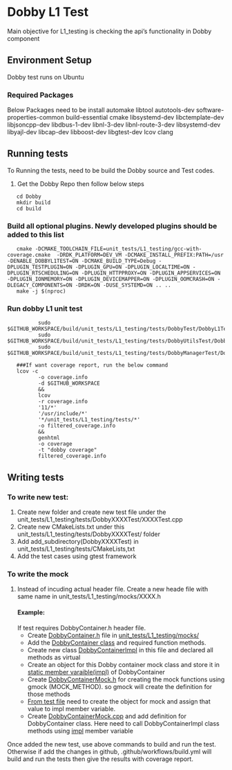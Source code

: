 # Dobby L1 Test
Main objective for L1_testing is checking the api’s functionality in Dobby component

## Environment Setup
Dobby test runs on Ubuntu

### Required Packages
Below Packages need to be install
automake libtool autotools-dev software-properties-common build-essential cmake libsystemd-dev libctemplate-dev libjsoncpp-dev
libdbus-1-dev libnl-3-dev libnl-route-3-dev libsystemd-dev libyajl-dev libcap-dev libboost-dev libgtest-dev lcov clang

## Running tests
To Running the tests, need to be build the Dobby source and Test codes.
1. Get the Dobby Repo then follow below steps
```command
   cd Dobby
   mkdir build
   cd build
```
   ### Build all optional plugins. Newly developed plugins should be added to this list
```command
   cmake -DCMAKE_TOOLCHAIN_FILE=unit_tests/L1_testing/gcc-with-coverage.cmake  -DRDK_PLATFORM=DEV_VM -DCMAKE_INSTALL_PREFIX:PATH=/usr -DENABLE_DOBBYL1TEST=ON -DCMAKE_BUILD_TYPE=Debug -DPLUGIN_TESTPLUGIN=ON -DPLUGIN_GPU=ON -DPLUGIN_LOCALTIME=ON -DPLUGIN_RTSCHEDULING=ON -DPLUGIN_HTTPPROXY=ON -DPLUGIN_APPSERVICES=ON -DPLUGIN_IONMEMORY=ON -DPLUGIN_DEVICEMAPPER=ON -DPLUGIN_OOMCRASH=ON -DLEGACY_COMPONENTS=ON -DRDK=ON -DUSE_SYSTEMD=ON .. ..
   make -j $(nproc)
```
   ### Run dobby L1 unit test
```command
          sudo $GITHUB_WORKSPACE/build/unit_tests/L1_testing/tests/DobbyTest/DobbyL1Test
          sudo $GITHUB_WORKSPACE/build/unit_tests/L1_testing/tests/DobbyUtilsTest/DobbyUtilsL1Test
          sudo $GITHUB_WORKSPACE/build/unit_tests/L1_testing/tests/DobbyManagerTest/DobbyManagerL1Test
```
```command
   ###If want coverage report, run the below command
   lcov -c
          -o coverage.info
          -d $GITHUB_WORKSPACE
          &&
          lcov
          -r coverage.info
          '11/*'
          '/usr/include/*'
          '*/unit_tests/L1_testing/tests/*'
          -o filtered_coverage.info
          &&
          genhtml
          -o coverage
          -t "dobby coverage"
          filtered_coverage.info
```
## Writing tests
### To write new test:
1. Create new folder and create new test file under the unit_tests/L1_testing/tests/DobbyXXXXTest/XXXXTest.cpp
2. Create new CMakeLists.txt under this unit_tests/L1_testing/tests/DobbyXXXXTest/ folder
3. Add add_subdirectory(DobbyXXXXTest) in unit_tests/L1_testing/tests/CMakeLists,txt
4. Add the test cases using gtest framework
### To write the mock
1. Instead of incuding actual header file. Create a new heade file with same name in unit_tests/L1_testing/mocks/XXXX.h
    #### Example:
     If test requires DobbyContainer.h header file.
     - Create [DobbyContainer.h](https://github.com/rdkcentral/Dobby/blob/master/unit_tests/L1_testing/mocks/DobbyContainer.h) file in [unit_tests/L1_testing/mocks/](https://github.com/rdkcentral/Dobby/blob/master/unit_tests/L1_testing/mocks/)
     - Add the [DobbyContainer class](https://github.com/rdkcentral/Dobby/blob/master/unit_tests/L1_testing/mocks/DobbyContainer.h#L44) and required function methods.
     - Create new class [DobbyContainerImpl](https://github.com/rdkcentral/Dobby/blob/master/unit_tests/L1_testing/mocks/DobbyContainer.h#L35) in this file and declared all methods as virtual
     - Create an object for this Dobby container mock class and store it in [static member varaible(impl)](https://github.com/rdkcentral/Dobby/blob/master/unit_tests/L1_testing/mocks/DobbyContainer.h#L48) of DobbyContainer
     - Create [DobbyContainerMock.h](https://github.com/rdkcentral/Dobby/blob/master/unit_tests/L1_testing/mocks/DobbyContainerMock.h#L26) for creating the mock functions using gmock (MOCK_METHOD). so gmock will create the definition for those methods
     - [From test file](https://github.com/rdkcentral/Dobby/blob/master/unit_tests/L1_testing/tests/DobbyTest/DaemonDobbyTests.cpp#L114) need to create the object for mock and assign that value to impl member variable.
     - Create [DobbyContainerMock.cpp](https://github.com/rdkcentral/Dobby/blob/master/unit_tests/L1_testing/mocks/DobbyContainerMock.cpp) and add definition for DobbyContainer class. Here need to call DobbyContainerImpl class methods using [impl](https://github.com/rdkcentral/Dobby/blob/master/unit_tests/L1_testing/mocks/DobbyContainerMock.cpp#L76) member variable

Once added the new test, use above commands to build and run the test.
   Otherwise if add the changes in github, .github/workflows/build.yml will build and run the tests then give the results with coverage report.

